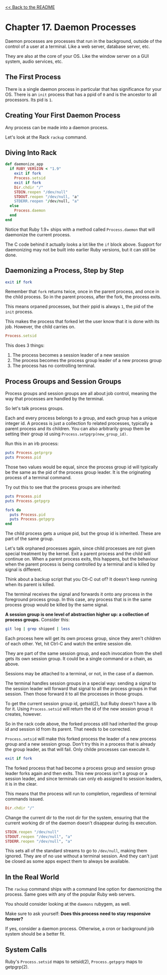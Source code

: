 [&lt;&lt; Back to the README](README.md)

# Chapter 17. Daemon Processes

Daemon processes are processes that run in the background, outside of the control
of a user at a terminal. Like a web server, database server, etc.

They are also at the core of your OS. Like the window server on a GUI system, 
audio services, etc.

## The First Process

There is a single daemon process in particular that has significance for your
OS. There is an `init` process that has a ppid of `0` and is the ancestor to
all processors. Its pid is `1`.

## Creating Your First Daemon Process

Any process can be made into a daemon process.

Let's look at the Rack `rackup` command.

## Diving Into Rack

```ruby
def daemonize_app
  if RUBY_VERSION < "1.9"
    exit if fork
    Process.setsid
    exit if fork
    Dir.chdir "/"
    STDIN.reopen "/dev/null"
    STDOUT.reopen "/dev/null, "a"
    STDERR.reopen "/dev/null, "a"
  else
    Process.daemon
  end
end
```

Notice that Ruby 1.9+ ships with a method called `Process.daemon` that will
daemonize the current process.

The C code behind it actually looks a lot like the `if` block above. Support
for daemonizing may not be built into earlier Ruby versions, but it can still
be done.

## Daemonizing a Process, Step by Step

```ruby
exit if fork
```

Remember that `fork` returns twice, once in the parent process, and once in the
child process. So in the parent process, after the fork, the process exits.

This means orpaned processes, but their ppid is always `1`, the pid of the `init`
process.

This makes the process that forked let the user know that it is done with its
job. However, the child carries on.

```ruby
Process.setsid
```

This does 3 things:

1. The process becomes a session leader of a new session
2. The process becomes the process group leader of a new process group
3. The process has no controlling terminal.

## Process Groups and Session Groups

Process groups and session groups are all about job control, meaning the way
that processes are handled by the terminal.

So let's talk process groups.

Each and every process belongs to a group, and each group has a unique integer
id. A process is just a collection fo related processes, typically a parent
process and its children. You can also arbitrarily group them be setting their
group id using `Process.setpgrp(new_group_id)`.

Run this in an irb process:

```ruby
puts Process.getprgrp
puts Process.pid
```

Those two values would be equal, since the process group id will typically be the
same as the pid of the process group leader. It is the originating process of a
terminal command.

Try out this to see that the process groups are inherited:

```ruby
puts Process.pid
puts Process.getpgrp

fork do
  puts Process.pid
  puts Process.getpgrp
end
```

The child process gets a unique pid, but the group id is inherited. These are
part of the same group.

Let's talk orphaned processes again, since child processes are not given special
treatment by the kernel. Exit a parent process and the child will continue on.
When a parent process exits, this happens, but the behaviour when the parent
process is being controlled by a terminal and is killed by signal is different.

Think about a backup script that you Ctl-C out of? It doesn't keep running when
its parent is killed.

The terminal receives the signal and forwards it onto any process in the
foreground process group. In this case, any process that is in the same process
group would be killed by the same signal.

**A session group is one level of abstraction higher up: a collection of
process groups.** Consider this:

```sh
git log | grep shipped | less
```

Each process here will get its own process group, since they aren't children of
each other. Yet, hit Ctrl-C and watch the entire session die.

They are part of the same session group, and each invocation from the shell gets
its own session group. It could be a single command or a chain, as above.

Sessions may be attached to a terminal, or not, in the case of a daemon.

The terminal handles session groups in a special way: sending a signal to the
session leader will forward that signal to all the process groups in that session.
Then those forward it to all the processes in those groups.

To get the current session group id, getsid(2), but Ruby doesn't have a lib for
it. Using `Process.setsid` will return the id of the new session group it creates,
however.

So in the rack code above, the forked process still had inherited the group id
and session id from its parent. That needs to be corrected.

`Process.setsid` will make this forked process the leader of a new process group
and a new session group. Don't try this in a process that is already the group
leader, as that will fail. Only childe processes can execute it.

```ruby
exit if fork
```

The forked process that had become a process group and session group leader forks
again and then exits. This new process isn't a group or a session leader, and
since terminals can only eb assigned to session leaders, it is in the clear.

This means that the process will run to completion, regardless of terminal commands
issued.

```ruby
Dir.chdir "/"
```

Change the current dir to the root dir for the system, ensuring that the current
working dir of the daemon doesn't disappear during its execution.

```ruby
STDIN.reopen "/dev/null"
STDOUT.reopen "/dev/null", "a"
STDERR.reopen "/dev/null", "a"
```

This sets all of the standard streams to go to `/dev/null`, making them ignored.
They are of no use without a terminal session. And they can't just be closed as
some apps expect them to always be available.

## In the Real World

The `rackup` command ships with a command line option for daemonizing the
process. Same goes with any of the popular Ruby web servers.

You should consider looking at the `daemons` rubygem, as well.

Make sure to ask yourself: **Does this process need to stay responsive forever?**

If yes, consider a daemon process. Otherwise, a cron or background job system
should be a better fit.

## System Calls

Ruby's `Process.setsid` maps to setsid(2), `Process.getpgrp` maps to getpgrp(2).
